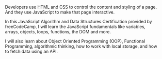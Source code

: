Developers use HTML and CSS to control the content and styling of a page. And they use JavaScript to make that page interactive.

In this JavaScript Algorithm and Data Structures Certification provided by freeCodeCamp, I will learn the JavaScript fundamentals like variables, arrays, objects, loops, functions, the DOM and more.

I will also learn about Object Oriented Programming (OOP), Functional Programming, algorithmic thinking, how to work with local storage, and how to fetch data using an API.